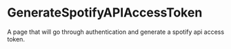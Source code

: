 # GenerateSpotifyAPIAccessToken
A page that will go through authentication and generate a spotify api access token. 
